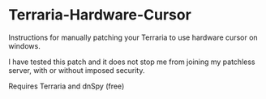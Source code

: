 # Terraria-Hardware-Cursor
Instructions for manually patching your Terraria to use hardware cursor on windows.

I have tested this patch and it does not stop me from joining my patchless server, with or without imposed security.

Requires Terraria and dnSpy (free)
